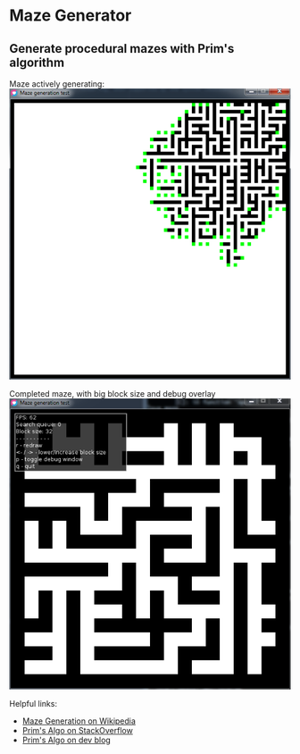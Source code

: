 # Maze Generator

## Generate procedural mazes with Prim's algorithm

Maze actively generating:
![alt text](screenshot_01.png "Maze generating")

Completed maze, with big block size and debug overlay
![alt text](screenshot_02.png "Maze generated, large block, with debug overlay")


Helpful links:

* [Maze Generation on Wikipedia](https://en.wikipedia.org/wiki/Maze_generation_algorithm)
* [Prim's Algo on StackOverflow](https://stackoverflow.com/questions/29739751/implementing-a-randomly-generated-maze-using-prims-algorithm)
* [Prim's Algo on dev blog](http://weblog.jamisbuck.org/2011/1/10/maze-generation-prim-s-algorithm)
